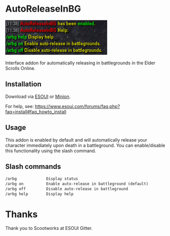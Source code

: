 # AutoReleaseInBG
![AutoReleaseInBG](https://raw.githubusercontent.com/cmckenzie6/AutoReleaseInBG/master/web/arbg.PNG)

Interface addon for automatically releasing in battlegrounds in the Elder Scrolls Online.

## Installation
Download via [ESOUI](https://www.esoui.com/downloads/info2602-AutoReleaseInBG.html) or [Minion](https://minion.mmoui.com/).

For help, see: https://www.esoui.com/forums/faq.php?faq=install#faq_howto_install

## Usage
This addon is enabled by default and will automatically release your character immediately upon death in a battleground. You can enable/disable this functionality using the slash command.

## Slash commands
```
/arbg             Display status
/arbg on          Enable auto-release in battleground (default)
/arbg off         Disable auto-release in battleground
/arbg help        Display help
```

# Thanks
Thank you to Scootworks at ESOUI Gitter.
